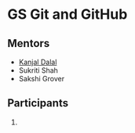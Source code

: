# GS Git and GitHub

## Mentors

* [Kanjal Dalal](https://github.com/LoneWolfKJ)
* Sukriti Shah
* Sakshi Grover

## Participants

1. 
